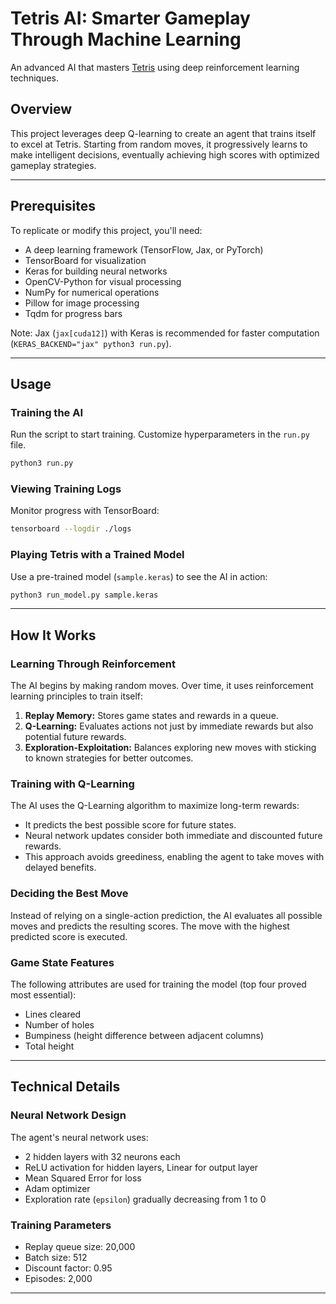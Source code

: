# Tetris AI: Smarter Gameplay Through Machine Learning

An advanced AI that masters [Tetris](https://en.wikipedia.org/wiki/Tetris) using deep reinforcement learning techniques.  

## Overview

This project leverages deep Q-learning to create an agent that trains itself to excel at Tetris. Starting from random moves, it progressively learns to make intelligent decisions, eventually achieving high scores with optimized gameplay strategies.  


---

## Prerequisites  

To replicate or modify this project, you'll need:  
- A deep learning framework (TensorFlow, Jax, or PyTorch)  
- TensorBoard for visualization  
- Keras for building neural networks  
- OpenCV-Python for visual processing  
- NumPy for numerical operations  
- Pillow for image processing  
- Tqdm for progress bars  

Note: Jax (`jax[cuda12]`) with Keras is recommended for faster computation (`KERAS_BACKEND="jax" python3 run.py`).

---

## Usage  

### Training the AI
Run the script to start training. Customize hyperparameters in the `run.py` file.  
```bash
python3 run.py
```

### Viewing Training Logs
Monitor progress with TensorBoard:  
```bash
tensorboard --logdir ./logs
```

### Playing Tetris with a Trained Model
Use a pre-trained model (`sample.keras`) to see the AI in action:  
```bash
python3 run_model.py sample.keras
```

---

## How It Works  

### Learning Through Reinforcement  

The AI begins by making random moves. Over time, it uses reinforcement learning principles to train itself:  
1. **Replay Memory:** Stores game states and rewards in a queue.  
2. **Q-Learning:** Evaluates actions not just by immediate rewards but also potential future rewards.  
3. **Exploration-Exploitation:** Balances exploring new moves with sticking to known strategies for better outcomes.  

### Training with Q-Learning  

The AI uses the Q-Learning algorithm to maximize long-term rewards:  
- It predicts the best possible score for future states.  
- Neural network updates consider both immediate and discounted future rewards.  
- This approach avoids greediness, enabling the agent to take moves with delayed benefits.  

### Deciding the Best Move  

Instead of relying on a single-action prediction, the AI evaluates all possible moves and predicts the resulting scores. The move with the highest predicted score is executed.  

### Game State Features  

The following attributes are used for training the model (top four proved most essential):  
- Lines cleared  
- Number of holes  
- Bumpiness (height difference between adjacent columns)  
- Total height  

---

## Technical Details  

### Neural Network Design  
The agent's neural network uses:  
- 2 hidden layers with 32 neurons each  
- ReLU activation for hidden layers, Linear for output layer  
- Mean Squared Error for loss  
- Adam optimizer  
- Exploration rate (`epsilon`) gradually decreasing from 1 to 0  

### Training Parameters  
- Replay queue size: 20,000  
- Batch size: 512  
- Discount factor: 0.95  
- Episodes: 2,000  

---

